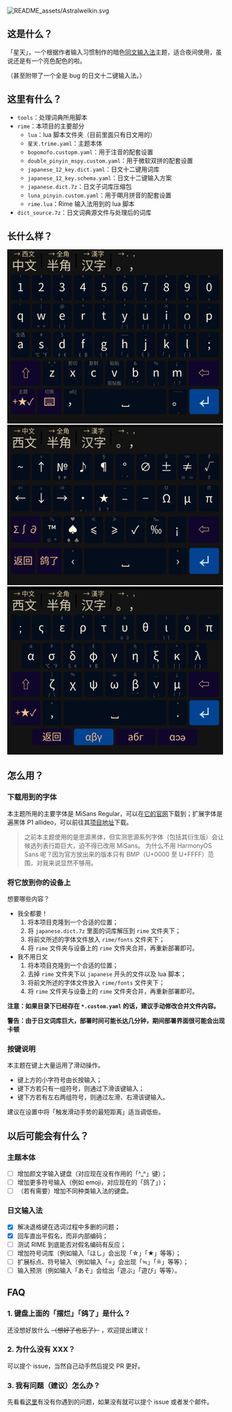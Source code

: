 ![README_assets/Astralwelkin.svg](https://socialify.git.ci/Wenti-D/Astralwelkin/image?description=1&font=Inter&issues=1&logo=https%3A%2F%2Fraw.githubusercontent.com%2FWenti-D%2FAstralwelkin%2Fmain%2FREADME_assets%2FAstralwelkin.svg&name=1&owner=1&pulls=1&stargazers=1&theme=Dark)

## 这是什么？

「星天」，一个根据作者输入习惯制作的暗色[同文输入法](https://github.com/osfans/trime)主题，适合夜间使用，虽说还是有一个亮色配色的啦。

（甚至附带了一个全是 bug 的日文十二键输入法。）

## 这里有什么？

- `tools`：处理词典所用脚本
- `rime`：本项目的主要部分
  - `lua`：lua 脚本文件夹（目前里面只有日文用的）
  - `星天.trime.yaml`：主题本体
  - `bopomofo.custopm.yaml`：用于注音的配套设置
  - `double_pinyin_mspy.custom.yaml`：用于微软双拼的配套设置
  - `japanese_12_key.dict.yaml`：日文十二键用词库
  - `japanese_12_key.schema.yaml`：日文十二键输入方案
  - `japanese.dict.7z`：日文子词库压缩包
  - `luna_pinyin.custom.yaml`：用于朙月拼音的配套设置
  - `rime.lua`：Rime 输入法用到的 lua 脚本
- `dict_source.7z`：日文词典源文件与处理后的词库

## 长什么样？

<img src="README_assets/Screenshot_20220619_200033.jpg" width=500>

<img src="README_assets/Screenshot_20220619_200058.jpg" width=500>

<img src="README_assets/Screenshot_20220619_200108.jpg" width=500>

## 怎么用？

### 下载用到的字体

本主题所用的主要字体是 MiSans Regular，可以在[它的官网](https://hyperos.mi.com/font/zh/download/)下载到；扩展字体是遍黑体 P1 allideo，可以前往其[项目地址](https://github.com/Fitzgerald-Porthmouth-Koenigsegg/Plangothic-Project)下载。

> 之前本主题使用的是思源黑体，但实测思源系列字体（包括其衍生版）会让候选列表行距巨大，迫不得已改用 MiSans。
> 为什么不用 HarmonyOS Sans 呢？因为官方放出来的版本只有 BMP（U+0000 至 U+FFFF）范围，对我来说显然不够用。

### 将它放到你的设备上

想要哪些内容？

- 我全都要！
  1. 将本项目克隆到一个合适的位置；
  2. 将 `japanese.dict.7z` 里面的词库解压到 `rime` 文件夹下；
  3. 将前文所述的字体文件放入 `rime/fonts` 文件夹下； 
  4. 将 `rime` 文件夹与设备上的 `rime` 文件夹合并，再重新部署即可。
- 我不用日文
  1. 将本项目克隆到一个合适的位置；
  2. 去掉 `rime` 文件夹下以 `japanese` 开头的文件以及 lua 脚本；
  3. 将前文所述的字体文件放入 `rime/fonts` 文件夹下； 
  4. 将 `rime` 文件夹与设备上的 `rime` 文件夹合并，再重新部署即可。

**注意：如果目录下已经存在 `*.custom.yaml` 的话，建议手动修改合并文件内容。**

**警告：由于日文词库巨大，部署时间可能长达几分钟，期间部署界面很可能会出现卡顿**

### 按键说明

本主题在键上大量运用了滑动操作。

- 键上方的小字符号由长按输入；
- 键下方若只有一组符号，则通过下滑该键输入；
- 键下方若有左右两组符号，则通过左滑、右滑该键输入。

建议在设置中将「触发滑动手势的最短距离」适当调低些。

## 以后可能会有什么？

### 主题本体

- [ ] 增加颜文字输入键盘（对应现在没有作用的「^_^」键）；
- [ ] 增加更多符号输入（例如 emoji，对应现在的「鸽了」）；
- [ ] （若有需要）增加不同种类输入法的键盘。

### 日文输入法

- [x] 解决退格键在选词过程中多删的问题；
- [x] 回车直出平假名，而非内部编码；
- [ ] 测试 RIME 到底能否对假名编码有反应；
- [ ] 增加符号词库（例如输入「ほし」会出现「☆」「★」等等）；
- [ ] 扩展标点、符号输入（例如输入「=」会出现「≒」「≞」等等）；
- [ ] 输入预测（例如输入「あそ」会给出「遊ぶ」「遊び」等等）。

## FAQ

### 1. 键盘上面的「摆烂」「鸽了」是什么？

还没想好放什么 ~~（想好了也忘了）~~ ，欢迎提出建议！

### 2. 为什么没有 XXX？

可以提个 issue，当然自己动手然后提交 PR 更好。

### 3. 我有问题（建议）怎么办？

先看看[这里](https://github.com/Wenti-D/Astralwelkin/issues/2)有没有你遇到的问题，如果没有就可以提个 issue 或者发个邮件。
